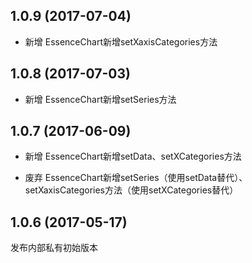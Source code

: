 ## 1.0.9 (2017-07-04)

- 新增 EssenceChart新增setXaxisCategories方法

## 1.0.8 (2017-07-03)

- 新增 EssenceChart新增setSeries方法

## 1.0.7 (2017-06-09)

- 新增 EssenceChart新增setData、setXCategories方法

- 废弃 EssenceChart新增setSeries（使用setData替代）、setXaxisCategories方法（使用setXCategories替代）

## 1.0.6 (2017-05-17)

发布内部私有初始版本